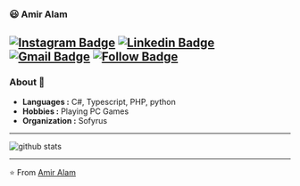 ### 😃 Amir Alam
[![Instagram Badge](https://img.shields.io/badge/-Amir_Alam-1ca0f1?style=social&logo=instagram&link=https://instagran.com/amiralam0)](https://instagram.com/amiralam0)
 [![Linkedin Badge](https://img.shields.io/badge/-Amir_Alam-blue?style=flat-square&logo=Linkedin&logoColor=white&link=https://www.linkedin.com/in/iamir-alam-44378416b//)](https://www.linkedin.com/in/amir-alam-44378416b/) [![Gmail Badge](https://img.shields.io/badge/-Gmail-c14438?style=flat-square&logo=Gmail&logoColor=white&link=sharpprogrammer2018@gmail.com)](mailto:sharpprogrammer2018@gmail.com)
[![Follow Badge](https://img.shields.io/github/followers/mrsharpp?label=Followers&style=social)](mailto:sharpprogrammer2018@gmail.com)
---------------------------------------------------------------------------------------------------------------------------------------------------------------------------------
### About 🤠

-  **Languages :** C#, Typescript, PHP, python
-  **Hobbies :** Playing PC Games
-  **Organization :** Sofyrus

---------------------------------------------------------------------------------------------------------------------------------------------------------------------------------

![github stats](https://github-readme-stats.vercel.app/api?username=mrsharpp&show_icons=true)

---------------------------------------------------------------------------------------------------------------------------------------------------------------------------------


⭐️ From [Amir Alam](https://github.com/mrsharpp)
